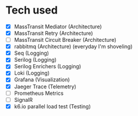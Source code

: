 # Tech used
- [x] MassTransit Mediator (Architecture)
- [x] MassTransit Retry (Architecture)
- [ ] MassTransit Circuit Breaker (Architecture)
- [x] rabbitmq (Architecture) (everyday I'm shoveling)
- [x] Seq (Logging)
- [x] Serilog (Logging)
- [x] Serilog Enrichers (Logging)
- [x] Loki (Logging)
- [x] Grafana (Visualization)
- [x] Jaeger Trace (Telemetry)
- [ ] Prometheus Metrics
- [ ] SignalR
- [x] k6.io parallel load test (Testing)